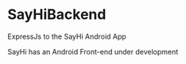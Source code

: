 # SayHiBackend
ExpressJs to the SayHi Android App

SayHi has an Android Front-end under development


